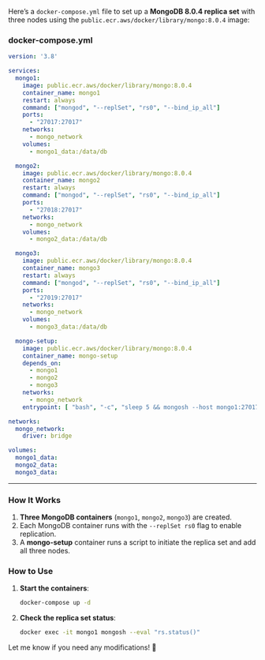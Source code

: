 Here’s a `docker-compose.yml` file to set up a **MongoDB 8.0.4 replica set** with three nodes using the `public.ecr.aws/docker/library/mongo:8.0.4` image:

### **docker-compose.yml**
```yaml
version: '3.8'

services:
  mongo1:
    image: public.ecr.aws/docker/library/mongo:8.0.4
    container_name: mongo1
    restart: always
    command: ["mongod", "--replSet", "rs0", "--bind_ip_all"]
    ports:
      - "27017:27017"
    networks:
      - mongo_network
    volumes:
      - mongo1_data:/data/db

  mongo2:
    image: public.ecr.aws/docker/library/mongo:8.0.4
    container_name: mongo2
    restart: always
    command: ["mongod", "--replSet", "rs0", "--bind_ip_all"]
    ports:
      - "27018:27017"
    networks:
      - mongo_network
    volumes:
      - mongo2_data:/data/db

  mongo3:
    image: public.ecr.aws/docker/library/mongo:8.0.4
    container_name: mongo3
    restart: always
    command: ["mongod", "--replSet", "rs0", "--bind_ip_all"]
    ports:
      - "27019:27017"
    networks:
      - mongo_network
    volumes:
      - mongo3_data:/data/db

  mongo-setup:
    image: public.ecr.aws/docker/library/mongo:8.0.4
    container_name: mongo-setup
    depends_on:
      - mongo1
      - mongo2
      - mongo3
    networks:
      - mongo_network
    entrypoint: [ "bash", "-c", "sleep 5 && mongosh --host mongo1:27017 --eval 'rs.initiate({_id: \"rs0\", members: [{ _id: 0, host: \"mongo1:27017\" }, { _id: 1, host: \"mongo2:27017\" }, { _id: 2, host: \"mongo3:27017\" }]})'" ]

networks:
  mongo_network:
    driver: bridge

volumes:
  mongo1_data:
  mongo2_data:
  mongo3_data:
```

---

### **How It Works**
1. **Three MongoDB containers** (`mongo1`, `mongo2`, `mongo3`) are created.
2. Each MongoDB container runs with the `--replSet rs0` flag to enable replication.
3. A **mongo-setup** container runs a script to initiate the replica set and add all three nodes.

### **How to Use**
1. **Start the containers**:
   ```bash
   docker-compose up -d
   ```
2. **Check the replica set status**:
   ```bash
   docker exec -it mongo1 mongosh --eval "rs.status()"
   ```

Let me know if you need any modifications! 🚀
